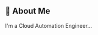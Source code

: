
## 🚀 About Me
I'm a Cloud Automation Engineer...

<!--
**piyushv080/piyushv080** is a ✨ _special_ ✨ repository because its `README.md` (this file) appears on your GitHub profile.

Here are some ideas to get you started:

- 🔭 I’m currently working on devops 
- 🌱 I’m currently learning python and ansible

## Tech Stack

Programming: Python

Scripting: JavaScript, PowerShell, Ansible, Yaml, Bash/Shell

Orchestrator: CA ITPAM, SCORCH, vRealize(vRO/vRA) 

Other tools: Git, GitHub, Linux, Windows


## 🔗 Links
[![portfolio](https://img.shields.io/badge/my_portfolio-000?style=for-the-badge&logo=ko-fi&logoColor=white)](https://katherinempeterson.com/piyushv080)
[![linkedin](https://img.shields.io/badge/linkedin-0A66C2?style=for-the-badge&logo=linkedin&logoColor=white)](https://www.linkedin.com/piyushv080)
[![twitter](https://img.shields.io/badge/twitter-1DA1F2?style=for-the-badge&logo=twitter&logoColor=white)](https://twitter.com/piyushv080)

